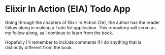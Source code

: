 # Elixir In Action (EIA) Todo App

Going through the chapters of Elixir In Action (2e), the author has the reader
follow along in making a Todo list application. This repository will serve as
my follow along, as I continue to learn from the book.

Hopefully I'll remember to include comments if I do anything that is distinctly
different from the book.
